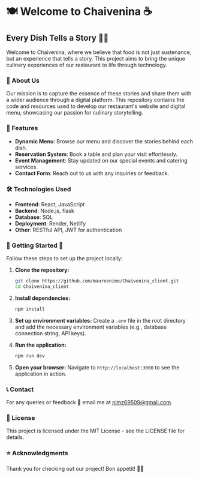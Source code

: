 
# 🍽️ Welcome to Chaivenina ☕

## Every Dish Tells a Story 📖✨

Welcome to Chaivenina, where we believe that food is not just sustenance, but an experience that tells a story. This project aims to bring the unique culinary experiences of our restaurant to life through technology.

### 📜 About Us

Our mission is to capture the essence of these stories and share them with a wider audience through a digital platform. This repository contains the code and resources used to develop our restaurant's website and digital menu, showcasing our passion for culinary storytelling.

### 🌟 Features

- **Dynamic Menu**: Browse our menu and discover the stories behind each dish.
- **Reservation System**: Book a table and plan your visit effortlessly.
- **Event Management**: Stay updated on our special events and catering services.
- **Contact Form**: Reach out to us with any inquiries or feedback.

### 🛠️ Technologies Used

- **Frontend**: React, JavaScript
- **Backend**: Node.js, flask
- **Database**: SQL
- **Deployment**: Render, Netlify
- **Other**: RESTful API, JWT for authentication

### 🚀 Getting Started 🥂 

Follow these steps to set up the project locally:

1. **Clone the repository:**
   ```sh
   git clone https://github.com/maureenimo/Chaivenina_client.git
   cd Chaivenina_client
   ```

2. **Install dependencies:**
   ```sh
   npm install
   ```

3. **Set up environment variables:**
   Create a `.env` file in the root directory and add the necessary environment variables (e.g., database connection string, API keys).

4. **Run the application:**
   ```sh
   npm run dev
   ```

5. **Open your browser:**
   Navigate to `http://localhost:3000` to see the application in action.

### 📞 Contact
For any queries or feedback 💬 email me at nimz69509@gmail.com.

### 🌿 License
This project is licensed under the MIT License - see the LICENSE file for details.

### ⭐ Acknowledgments
Thank you for checking out our project!  Bon appétit! 🍷✨
